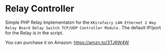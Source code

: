 # Relay Controller

Simple PHP Relay Implementaton for the `KKirafairy LAN Ethernet 2 Way Relay Board Delay Switch TCP/UDP Controller Module.`
The default IP/port for the Relay is in the script.

You can purchase it on Amazon: https://amzn.to/3TJ6W4W

